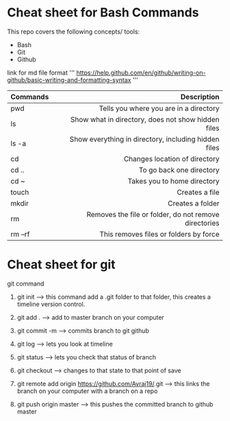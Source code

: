 # Cheat sheet for Bash Commands

This repo covers the following concepts/ tools:
- Bash
- Git
- Github


link for md file format
'''
https://help.github.com/en/github/writing-on-github/basic-writing-and-formatting-syntax
'''

| Commands                       |Description                                            |
|--------------------------------|------------------------------------------------------:|
|pwd                             |Tells you where you are in a directory                 |
|ls                              |Show what in directory, does not show hidden files     |
|ls -a                           |Show everything in directory, including hidden files   |
|cd <name of directory>          |Changes location of directory                          |
|cd ..                           |To go back one directory                               |
|cd ~                            |Takes you to home directory                            |
|touch <name of file>            |Creates a file                                         |
|mkdir <name of folder>          |Creates a folder                                       |
|rm <name of file or folder>     |Removes the file or folder, do not remove directories  |
|rm –rf <name of file or folder> |This removes files or folders by force                 |


# Cheat sheet for git

git command

1. git init --> this command add a .git folder to that folder, this creates a timeline version control.

2. git add . --> add to master branch on your computer

3. git commit -m --> commits branch to git github

4. git log --> lets you look at timeline

5. git status --> lets you check that status of branch

6. git checkout <commit number> --> changes to that state to that point of save

7. git remote add origin https://github.com/Avraj19/<name-of-file>.git --> this links the branch on your computer with a branch on a repo

8. git push origin master --> this pushes the committed branch to github master 
